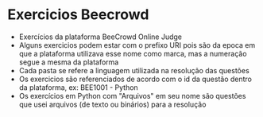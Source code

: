 # Exercicios Beecrowd
- Exercícios da plataforma BeeCrowd Online Judge <br>
- Alguns exercicios podem estar com o prefixo URI pois são da epoca em que a plataforma utilizava esse nome como marca, mas a numeração segue a mesma da plataforma <br>
- Cada pasta se refere a linguagem utilizada na resolução das questões <br>
- Os exercicios são referenciados de acordo com o id da questão dentro da plataforma, ex:   BEE1001 - Python <br>  
- Os exercícios em Python com "Arquivos" em seu nome são questões que usei arquivos (de texto ou binários) para a resolução <br>
